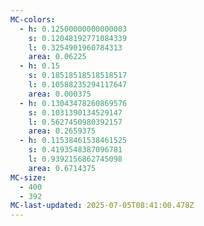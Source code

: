 ```yaml
---
MC-colors:
  - h: 0.12500000000000003
    s: 0.12048192771084339
    l: 0.3254901960784313
    area: 0.06225
  - h: 0.15
    s: 0.18518518518518517
    l: 0.10588235294117647
    area: 0.000375
  - h: 0.13043478260869576
    s: 0.1031390134529147
    l: 0.5627450980392157
    area: 0.2659375
  - h: 0.11538461538461525
    s: 0.4193548387096781
    l: 0.9392156862745098
    area: 0.6714375
MC-size:
  - 400
  - 392
MC-last-updated: 2025-07-05T08:41:00.478Z
---
```

